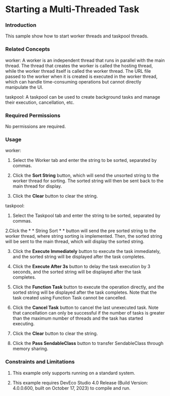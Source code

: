 # Starting a Multi-Threaded Task


### Introduction

This sample show how to start worker threads and taskpool threads.

### Related Concepts

worker: A worker is an independent thread that runs in parallel with the main thread. The thread that creates the worker is called the hosting thread, while the worker thread itself is called the worker thread. The URL file passed to the worker when it is created is executed in the worker thread, which can handle time-consuming operations but cannot directly manipulate the UI.

taskpool: A taskpool can be used to create background tasks and manage their execution, cancellation, etc.

### Required Permissions

No permissions are required.

### Usage

worker:

1. Select the Worker tab and enter the string to be sorted, separated by commas.

2. Click the **Sort String** button, which will send the unsorted string to the worker thread for sorting. The sorted string will then be sent back to the main thread for display.

3. Click the **Clear** button to clear the string.

taskpool:

1. Select the Taskpool tab and enter the string to be sorted, separated by commas.

2.Click the * * String Sort * * button will send the pre sorted string to the worker thread, where string sorting is implemented. Then, the sorted string will be sent to the main thread, which will display the sorted string.

3. Click the **Execute Immediately** button to execute the task immediately, and the sorted string will be displayed after the task completes.

4. Click the **Execute After 3s** button to delay the task execution by 3 seconds, and the sorted string will be displayed after the task completes.

5. Click the **Function Task** button to execute the operation directly, and the sorted string will be displayed after the task completes. Note that the task created using Function Task cannot be cancelled.

6. Click the **Cancel Task** button to cancel the last unexecuted task. Note that cancellation can only be successful if the number of tasks is greater than the maximum number of threads and the task has started executing.

7. Click the **Clear** button to clear the string.

8. Click the **Pass SendableClass** button to transfer SendableClass through memory sharing.

### Constraints and Limitations

1. This example only supports running on a standard system.

2. This example requires DevEco Studio 4.0 Release (Build Version: 4.0.0.600, built on October 17, 2023) to compile and run.
